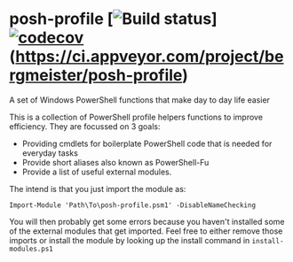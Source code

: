 # posh-profile [![Build status](https://ci.appveyor.com/api/projects/status/fy8d2gihiflsks3m?svg=true)] [![codecov](https://codecov.io/gh/bergmeister/posh-profile/branch/master/graph/badge.svg)](https://codecov.io/gh/bergmeister/posh-profile)(https://ci.appveyor.com/project/bergmeister/posh-profile)
A set of Windows PowerShell functions that make day to day life easier

This is a collection of PowerShell profile helpers functions to improve efficiency.
They are focussed on 3 goals:
- Providing cmdlets for boilerplate PowerShell code that is needed for everyday tasks
- Provide short aliases also known as PowerShell-Fu
- Provide a list of useful external modules.

The intend is that you just import the module as:
```
Import-Module 'Path\To\posh-profile.psm1' -DisableNameChecking
```
You will then probably get some errors because you haven't installed some of the external modules that get imported. Feel free to either remove those imports or install the module by looking up the install command in `install-modules.ps1`
